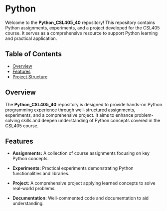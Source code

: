 # Python

Welcome to the **Python_CSL405_40** repository! This repository contains Python assignments, experiments, and a project developed for the CSL405 course. It serves as a comprehensive resource to support Python learning and practical application.

## Table of Contents

- [Overview](#overview)
- [Features](#features)
- [Project Structure](#project-structure)

## Overview

The **Python_CSL405_40** repository is designed to provide hands-on Python programming experience through well-structured assignments, experiments, and a comprehensive project. It aims to enhance problem-solving skills and deepen understanding of Python concepts covered in the CSL405 course.

## Features

- **Assignments:** A collection of course assignments focusing on key Python concepts.
  
- **Experiments:** Practical experiments demonstrating Python functionalities and libraries.
  
- **Project:** A comprehensive project applying learned concepts to solve real-world problems.
  
- **Documentation:** Well-commented code and documentation to aid understanding.
